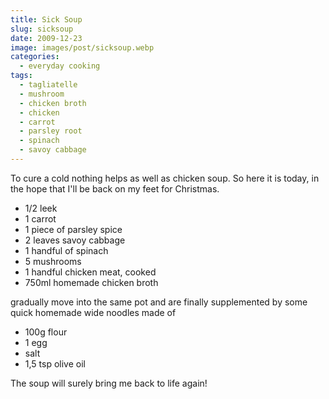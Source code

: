 ```yaml
---
title: Sick Soup
slug: sicksoup
date: 2009-12-23
image: images/post/sicksoup.webp
categories: 
  - everyday cooking
tags: 
  - tagliatelle
  - mushroom
  - chicken broth
  - chicken
  - carrot
  - parsley root
  - spinach
  - savoy cabbage
---
```


To cure a cold nothing helps as well as chicken soup. So here it is today, in the hope that I'll be back on my feet for Christmas.

* 1/2 leek 
* 1 carrot 
* 1 piece of parsley spice 
* 2 leaves savoy cabbage 
* 1 handful of spinach 
* 5 mushrooms 
* 1 handful chicken meat, cooked 
* 750ml homemade chicken broth

gradually move into the same pot and are finally supplemented by some quick homemade wide noodles made of

* 100g flour 
* 1 egg 
* salt 
* 1,5 tsp olive oil

The soup will surely bring me back to life again!
